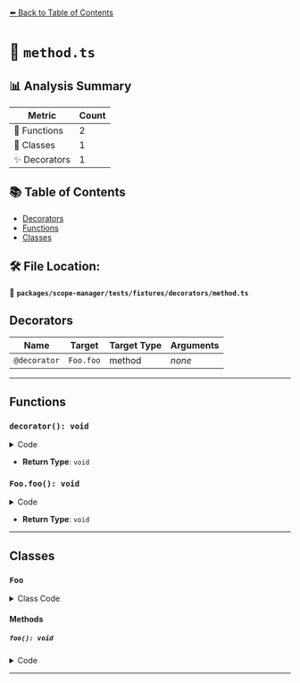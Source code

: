 [⬅️ Back to Table of Contents](../../../../../index.md)

# 📄 `method.ts`

## 📊 Analysis Summary

| Metric | Count |
|--------|-------|
| 🔧 Functions | 2 |
| 🧱 Classes | 1 |
| ✨ Decorators | 1 |

## 📚 Table of Contents

- [Decorators](#decorators)
- [Functions](#functions)
- [Classes](#classes)

## 🛠️ File Location:
📂 **`packages/scope-manager/tests/fixtures/decorators/method.ts`**

## Decorators

| Name | Target | Target Type | Arguments |
|------|--------|-------------|----------|
| `@decorator` | `Foo.foo` | method | *none* |


---

## Functions

### `decorator(): void`

<details><summary>Code</summary>

```ts
function decorator() {}
```
</details>

- **Return Type**: `void`
### `Foo.foo(): void`

<details><summary>Code</summary>

```ts
@decorator
  foo() {}
```
</details>

- **Return Type**: `void`

---

## Classes

### `Foo`

<details><summary>Class Code</summary>

```ts
class Foo {
  @decorator
  foo() {}
}
```
</details>

#### Methods

##### `foo(): void`

<details><summary>Code</summary>

```ts
@decorator
  foo() {}
```
</details>


---